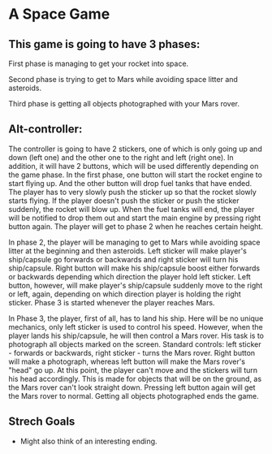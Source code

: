 # A Space Game

## This game is going to have 3 phases:
First phase is managing to get your rocket into space.

Second phase is trying to get to Mars while avoiding space litter and asteroids.

Third phase is getting all objects photographed with your Mars rover.

## Alt-controller:

The controller is going to have 2 stickers, one of which is only going up and down (left one) and the other one to the right and left (right one).
In addition, it will have 2 buttons, which will be used differently depending on the game phase.
In the first phase, one button will start the rocket engine to start flying up.
And the other button will drop fuel tanks that have ended.
The player has to very slowly push the sticker up so that the rocket slowly starts flying.
If the player doesn't push the sticker or push the sticker suddenly, the rocket will blow up.
When the fuel tanks will end, the player will be notified to drop them out and start the main engine by pressing right button again.
The player will get to phase 2 when he reaches certain height.

In phase 2, the player will be managing to get to Mars while avoiding space litter at the beginning and then asteroids.
Left sticker will make player's ship/capsule go forwards or backwards and right sticker will turn his ship/capsule.
Right button will make his ship/capsule boost either forwards or backwards depending which direction the player hold left sticker.
Left button, however, will make player's ship/capsule suddenly move to the right or left, again, depending on which direction player is holding the right sticker.
Phase 3 is started whenever the player reaches Mars.

In Phase 3, the player, first of all, has to land his ship.
Here will be no unique mechanics, only left sticker is used to control his speed.
However, when the player lands his ship/capsule, he will then control a Mars rover.
His task is to photograph all objects marked on the screen.
Standard controls: left sticker - forwards or backwards, right sticker - turns the Mars rover.
Right button will make a photograph, whereas left button will make the Mars rover's "head" go up.
At this point, the player can't move and the stickers will turn his head accordingly.
This is made for objects that will be on the ground, as the Mars rover can't look straight down.
Pressing left button again will get the Mars rover to normal.
Getting all objects photographed ends the game.

## Strech Goals
* Might also think of an interesting ending.

